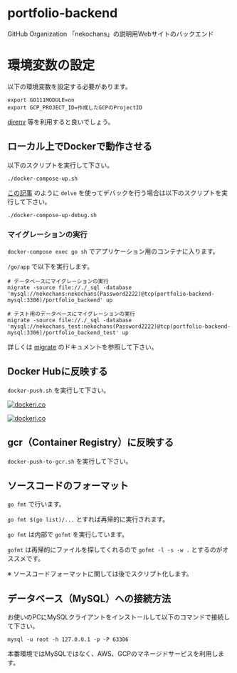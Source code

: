 # portfolio-backend
GitHub Organization 「nekochans」の説明用Webサイトのバックエンド

# 環境変数の設定

以下の環境変数を設定する必要があります。

```
export GO111MODULE=on
export GCP_PROJECT_ID=作成したGCPのProjectID
```

[direnv](https://github.com/direnv/direnv) 等を利用すると良いでしょう。

## ローカル上でDockerで動作させる

以下のスクリプトを実行して下さい。

`./docker-compose-up.sh`

[この記事](https://qiita.com/keitakn/items/f46347f871083356149b) のように `delve` を使ってデバックを行う場合は以下のスクリプトを実行して下さい。

`./docker-compose-up-debug.sh`

### マイグレーションの実行

`docker-compose exec go sh` でアプリケーション用のコンテナに入ります。

`/go/app` で以下を実行します。

```
# データベースにマイグレーションの実行
migrate -source file://./_sql -database 'mysql://nekochans:nekochans(Password2222)@tcp(portfolio-backend-mysql:3306)/portfolio_backend' up

# テスト用のデータベースにマイグレーションの実行
migrate -source file://./_sql -database 'mysql://nekochans_test:nekochans(Password2222)@tcp(portfolio-backend-mysql:3306)/portfolio_backend_test' up
```

詳しくは [migrate](https://github.com/golang-migrate/migrate/tree/master/cmd/migrate) のドキュメントを参照して下さい。

## Docker Hubに反映する

`docker-push.sh` を実行して下さい。

[![dockeri.co](https://dockeri.co/image/nekochans/portfolio-backend-go)](https://hub.docker.com/r/nekochans/portfolio-backend-go)

[![dockeri.co](https://dockeri.co/image/nekochans/portfolio-backend-nginx)](https://hub.docker.com/r/nekochans/portfolio-backend-nginx)

## gcr（Container Registry）に反映する

`docker-push-to-gcr.sh` を実行して下さい。

## ソースコードのフォーマット

`go fmt` で行います。

`go fmt $(go list)/...` とすれば再帰的に実行されます。

`go fmt` は内部で `gofmt` を実行しています。

`gofmt` は再帰的にファイルを探してくれるので `gofmt -l -s -w .` とするのがオススメです。

※ ソースコードフォーマットに関しては後でスクリプト化します。

## データベース（MySQL）への接続方法

お使いのPCにMySQLクライアントをインストールして以下のコマンドで接続して下さい。

```
mysql -u root -h 127.0.0.1 -p -P 63306
```

本番環境ではMySQLではなく、AWS、GCPのマネージドサービスを利用します。
